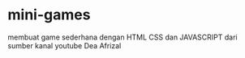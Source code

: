 # mini-games
membuat game sederhana dengan HTML CSS dan JAVASCRIPT  dari sumber kanal youtube Dea Afrizal
